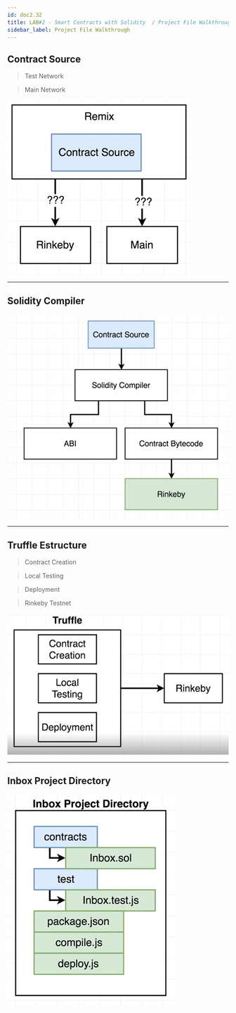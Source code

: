 ```yaml
---
id: doc2.32
title: LAB#2 - Smart Contracts with Solidity  / Project File Walkthrough
sidebar_label: Project File Walkthrough
---
```


## Contract Source

> Test Network

> Main Network

![alt text](.\assets\Imagem32_1.jpg)


---

## Solidity Compiler



![alt text](.\assets\Imagem32_2.jpg)

---

## Truffle Estructure

> Contract Creation

> Local Testing

> Deployment

> Rinkeby Testnet

![alt text](.\assets\Imagem32_3.jpg)



---

## Inbox Project Directory

![alt text](.\assets\Imagem32_4.jpg)



